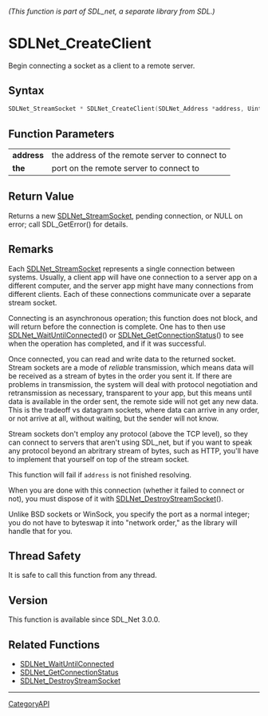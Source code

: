 ###### (This function is part of SDL_net, a separate library from SDL.)
# SDLNet_CreateClient

Begin connecting a socket as a client to a remote server.

## Syntax

```c
SDLNet_StreamSocket * SDLNet_CreateClient(SDLNet_Address *address, Uint16 port);

```

## Function Parameters

|                 |                                                |
| --------------- | ---------------------------------------------- |
| **address**     | the address of the remote server to connect to |
| **the**         | port on the remote server to connect to        |

## Return Value

Returns a new [SDLNet_StreamSocket](SDLNet_StreamSocket.md), pending
connection, or NULL on error; call SDL_GetError() for details.

## Remarks

Each [SDLNet_StreamSocket](SDLNet_StreamSocket.md) represents a single
connection between systems. Usually, a client app will have one connection
to a server app on a different computer, and the server app might have many
connections from different clients. Each of these connections communicate
over a separate stream socket.

Connecting is an asynchronous operation; this function does not block, and
will return before the connection is complete. One has to then use
[SDLNet_WaitUntilConnected](SDLNet_WaitUntilConnected.md)() or
[SDLNet_GetConnectionStatus](SDLNet_GetConnectionStatus.md)() to see when the
operation has completed, and if it was successful.

Once connected, you can read and write data to the returned socket. Stream
sockets are a mode of _reliable_ transmission, which means data will be
received as a stream of bytes in the order you sent it. If there are
problems in transmission, the system will deal with protocol negotiation
and retransmission as necessary, transparent to your app, but this means
until data is available in the order sent, the remote side will not get any
new data. This is the tradeoff vs datagram sockets, where data can arrive
in any order, or not arrive at all, without waiting, but the sender will
not know.

Stream sockets don't employ any protocol (above the TCP level), so they can
connect to servers that aren't using SDL_net, but if you want to speak any
protocol beyond an abritrary stream of bytes, such as HTTP, you'll have to
implement that yourself on top of the stream socket.

This function will fail if `address` is not finished resolving.

When you are done with this connection (whether it failed to connect or
not), you must dispose of it with
[SDLNet_DestroyStreamSocket](SDLNet_DestroyStreamSocket.md)().

Unlike BSD sockets or WinSock, you specify the port as a normal integer;
you do not have to byteswap it into "network order," as the library will
handle that for you.

## Thread Safety

It is safe to call this function from any thread.

## Version

This function is available since SDL_Net 3.0.0.

## Related Functions

* [SDLNet_WaitUntilConnected](SDLNet_WaitUntilConnected.md)
* [SDLNet_GetConnectionStatus](SDLNet_GetConnectionStatus.md)
* [SDLNet_DestroyStreamSocket](SDLNet_DestroyStreamSocket.md)

----
[CategoryAPI](CategoryAPI.md)
